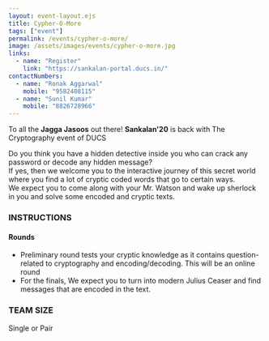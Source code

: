 ```yaml
---
layout: event-layout.ejs
title: Cypher-O-More
tags: ["event"]
permalink: /events/cypher-o-more/
image: /assets/images/events/cypher-o-more.jpg
links:
  - name: "Register"
    link: "https://sankalan-portal.ducs.in/"
contactNumbers:
  - name: "Ronak Aggarwal"
    mobile: "9582408115"
  - name: "Sunil Kumar"
    mobile: "8826728966"
---
```


To all the <b>Jagga Jasoos</b> out there!
<b>Sankalan'20</b> is back with 
The Cryptography event of DUCS

Do you think you have a hidden detective inside you who can crack any password or decode
any hidden message?</br>
If yes, then we welcome you to the interactive journey of this secret world where you find a lot of
cryptic coded words that go to certain ways.</br>
We expect you to come along with your Mr. Watson and wake up sherlock in you and solve
some encoded and cryptic texts.</br>

### INSTRUCTIONS

#### Rounds
- Preliminary round tests your cryptic knowledge as it contains question-related to
cryptography and encoding/decoding. This will be an online round
- For the finals, We expect you to turn into modern Julius Ceaser and find messages that
are encoded in the text.

### TEAM SIZE
Single or Pair